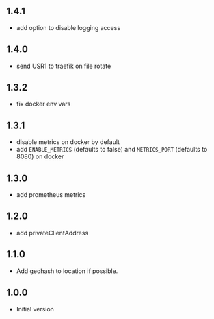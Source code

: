 ## 1.4.1

- add option to disable logging access

## 1.4.0

- send USR1 to traefik on file rotate

## 1.3.2

- fix docker env vars

## 1.3.1

- disable metrics on docker by default
- add `ENABLE_METRICS` (defaults to false) and `METRICS_PORT` (defaults to 8080) on docker

## 1.3.0

- add prometheus metrics

## 1.2.0

- add privateClientAddress

## 1.1.0

- Add geohash to location if possible.

## 1.0.0

- Initial version
